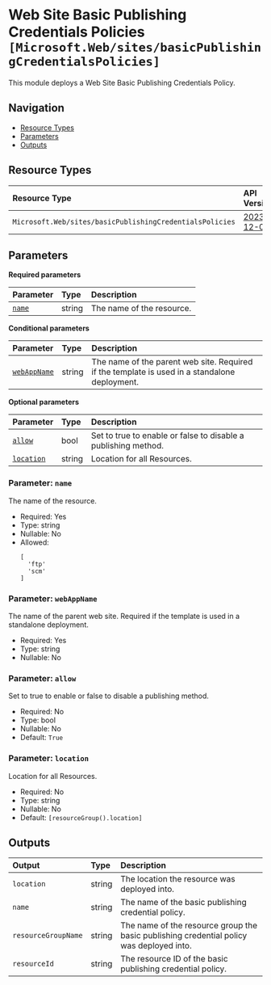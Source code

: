 # Web Site Basic Publishing Credentials Policies `[Microsoft.Web/sites/basicPublishingCredentialsPolicies]`

This module deploys a Web Site Basic Publishing Credentials Policy.

## Navigation

- [Resource Types](#Resource-Types)
- [Parameters](#Parameters)
- [Outputs](#Outputs)

## Resource Types

| Resource Type | API Version |
| :-- | :-- |
| `Microsoft.Web/sites/basicPublishingCredentialsPolicies` | [2023-12-01](https://learn.microsoft.com/en-us/azure/templates/Microsoft.Web/2023-12-01/sites/basicPublishingCredentialsPolicies) |

## Parameters

**Required parameters**

| Parameter | Type | Description |
| :-- | :-- | :-- |
| [`name`](#parameter-name) | string | The name of the resource. |

**Conditional parameters**

| Parameter | Type | Description |
| :-- | :-- | :-- |
| [`webAppName`](#parameter-webappname) | string | The name of the parent web site. Required if the template is used in a standalone deployment. |

**Optional parameters**

| Parameter | Type | Description |
| :-- | :-- | :-- |
| [`allow`](#parameter-allow) | bool | Set to true to enable or false to disable a publishing method. |
| [`location`](#parameter-location) | string | Location for all Resources. |

### Parameter: `name`

The name of the resource.

- Required: Yes
- Type: string
- Nullable: No
- Allowed:
  ```Bicep
  [
    'ftp'
    'scm'
  ]
  ```

### Parameter: `webAppName`

The name of the parent web site. Required if the template is used in a standalone deployment.

- Required: Yes
- Type: string
- Nullable: No

### Parameter: `allow`

Set to true to enable or false to disable a publishing method.

- Required: No
- Type: bool
- Nullable: No
- Default: `True`

### Parameter: `location`

Location for all Resources.

- Required: No
- Type: string
- Nullable: No
- Default: `[resourceGroup().location]`

## Outputs

| Output | Type | Description |
| :-- | :-- | :-- |
| `location` | string | The location the resource was deployed into. |
| `name` | string | The name of the basic publishing credential policy. |
| `resourceGroupName` | string | The name of the resource group the basic publishing credential policy was deployed into. |
| `resourceId` | string | The resource ID of the basic publishing credential policy. |
